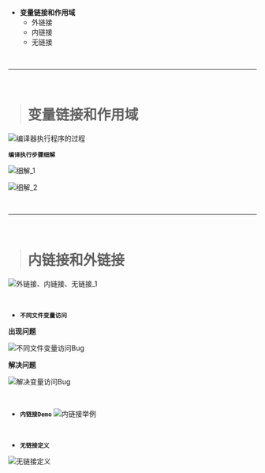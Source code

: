- **变量链接和作用域**
	- 外链接
	- 内链接
	- 无链接



<br/>

***
<br/>


># 变量链接和作用域


![编译器执行程序的过程](https://upload-images.jianshu.io/upload_images/2959789-1b878a55b624682a.jpg?imageMogr2/auto-orient/strip%7CimageView2/2/w/1240)

**`编译执行步骤细解`**

![细解_1](https://upload-images.jianshu.io/upload_images/2959789-58ec453dbd1abe26.jpg?imageMogr2/auto-orient/strip%7CimageView2/2/w/1240)

![细解_2](https://upload-images.jianshu.io/upload_images/2959789-2ac960a78941bf3e.jpg?imageMogr2/auto-orient/strip%7CimageView2/2/w/1240)






<br/>

***
<br/>

># 内链接和外链接

![外链接、内链接、无链接_1](https://upload-images.jianshu.io/upload_images/2959789-5477f0a4f6bcff2d.jpg?imageMogr2/auto-orient/strip%7CimageView2/2/w/1240)


<br/>

- **`不同文件变量访问`**

**出现问题**

![不同文件变量访问Bug](https://upload-images.jianshu.io/upload_images/2959789-515b7c9c4eff87e4.jpg?imageMogr2/auto-orient/strip%7CimageView2/2/w/1240)

**解决问题**

![解决变量访问Bug](https://upload-images.jianshu.io/upload_images/2959789-00e60e7b73032426.jpg?imageMogr2/auto-orient/strip%7CimageView2/2/w/1240)



<br/>

- **`内链接Demo`**
![内链接举例](https://upload-images.jianshu.io/upload_images/2959789-e87d785d43a663a6.jpg?imageMogr2/auto-orient/strip%7CimageView2/2/w/1240)


<br/>


- **`无链接定义`**

![无链接定义](https://upload-images.jianshu.io/upload_images/2959789-6cfce8f31e7f6601.jpg?imageMogr2/auto-orient/strip%7CimageView2/2/w/1240)



